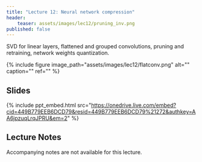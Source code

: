 ```yaml
---
title: "Lecture 12: Neural network compression"
header:
    teaser: assets/images/lec12/pruning_inv.png
published: false
---
```


SVD for linear layers, flattened and grouped convolutions, pruning and
retraining, network weights quantization.

{% include figure image_path="assets/images/lec12/flatconv.png" alt="" caption="" ref="" %}

## Slides

{% include ppt_embed.html
src="https://onedrive.live.com/embed?cid=449B779EEB6DCD79&resid=449B779EEB6DCD79%21272&authkey=AA6jpzuqLrqJPRU&em=2" %}

## Lecture Notes

Accompanying notes are not available for this lecture.

